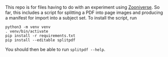 This repo is for files having to do with an experiment using
[Zooniverse](https://www.zooniverse.org/). So far, this includes
a script for splitting a PDF into page images and producing a manifest
for import into a subject set. To install the script, run

```
python3 -m venv venv
. venv/bin/activate
pip install -r requirements.txt
pip install --editable splitpdf
```

You should then be able to run `splitpdf --help`.
